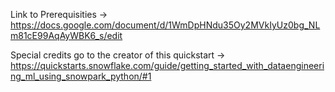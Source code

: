 
Link to Prerequisities -> https://docs.google.com/document/d/1WmDpHNdu35Oy2MVkIyUz0bg_NLm81cE99AqAyWBK6_s/edit 


Special credits go to the creator of this quickstart -> https://quickstarts.snowflake.com/guide/getting_started_with_dataengineering_ml_using_snowpark_python/#1
